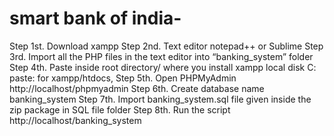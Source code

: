 # smart bank of india-

Step 1st. Download xampp
Step 2nd. Text editor notepad++ or Sublime
Step 3rd. Import all the PHP files in the text editor into “banking_system” folder
Step 4th. Paste inside root directory/ where you install xampp local disk C: paste: for xampp/htdocs,
Step 5th. Open PHPMyAdmin http://localhost/phpmyadmin
Step 6th. Create database name banking_system
Step 7th. Import banking_system.sql file given inside the zip package in SQL file folder
Step 8th. Run the script http://localhost/banking_system

